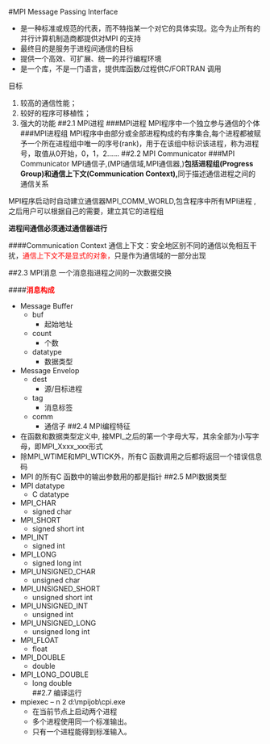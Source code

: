 #MPI
Message Passing Interface

- 是一种标准或规范的代表，而不特指某一个对它的具体实现。迄今为止所有的并行计算机制造商都提供对MPI 的支持
- 最终目的是服务于进程间通信的目标
- 提供一个高效、可扩展、统一的并行编程环境
- 是一个库，不是一门语言，提供库函数/过程供C/FORTRAN 调用

目标

1. 较高的通信性能；
2. 较好的程序可移植性；
3. 强大的功能
##2.1 MPI进程
###MPI进程
MPI程序中一个独立参与通信的个体
###MPI进程组
MPI程序中由部分或全部进程构成的有序集合,每个进程都被赋予一个所在进程组中唯一的序号(rank)，用于在该组中标识该进程，称为进程号，取值从0开始，0，1，2......
##2.2 MPI Communicator
###MPI Communicator
MPI通信子,(MPI通信域,MPI通信器,)<b>包括进程组(Progress Group)和通信上下文(Communication Context),</b>同于描述通信进程之间的通信关系

MPI程序启动时自动建立通信器MPI\_COMM\_WORLD,包含程序中所有MPI进程
,之后用户可以根据自己的需要，建立其它的进程组

<b>进程间通信必须通过通信器进行</b>

####Communication Context
通信上下文：安全地区别不同的通信以免相互干扰，<font color='red'>通信上下文不是显式的对象，</font>只是作为通信域的一部分出现

##2.3 MPI消息
一个消息指进程之间的一次数据交换

####<font color='red'><b>消息构成</b></font>

- Message Buffer
	- buf
		- 起始地址
	- count
		- 个数
	- datatype
		- 数据类型
- Message Envelop
	- dest
		- 源/目标进程
	- tag
		- 消息标签
	- comm
		- 通信子
##2.4 MPI编程特征
- 在函数和数据类型定义中, 接MPI_之后的第一个字母大写，其余全部为小写字母，即MPI_Xxxx_xxx形式
- 除MPI_WTIME和MPI_WTICK外，所有C 函数调用之后都将返回一个错误信息码
- MPI 的所有C 函数中的输出参数用的都是指针
##2.5 MPI数据类型
- MPI datatype			
	- C datatype	
- MPI_CHAR				
	- signed char	
- MPI_SHORT				
	- signed short int	
- MPI_INT				
	- signed int	
- MPI_LONG				
	- signed long int	
- MPI_UNSIGNED_CHAR		
	- unsigned char	
- MPI_UNSIGNED_SHORT		
	- unsigned short int	
- MPI_UNSIGNED_INT		
	- unsigned int	
- MPI_UNSIGNED_LONG		
	- unsigned long int	
- MPI_FLOAT				
	- float	
- MPI_DOUBLE			
	- double	
- MPI_LONG_DOUBLE		
	- long double	
##2.7 编译运行
- mpiexec  – n 2 d:\mpijob\cpi.exe 
	- 在当前节点上启动两个进程
	- 多个进程使用同一个标准输出。
	- 只有一个进程能得到标准输入。


